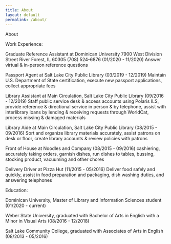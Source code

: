 ```yaml
---
title: About
layout: default
permalink: /about/
---
```

About

<div class= "content-left" markdown="1">
Work Experience:

Graduate Reference Assistant at Dominican University
7900 West Division Street
River Forest, IL 60305
(708) 524-6876
(01/2020 - 11/2020)
Answer virtual & in-person reference questions

Passport Agent at Salt Lake City Public Library
(03/2019 - 12/2019)
Maintain U.S. Department of State certification, execute new passport applications, collect appropriate fees

Library Assistant at Main Circulation, Salt Lake City Public Library
(09/2016 - 12/2019)
Staff public service desk & access accounts using Polaris ILS, provide reference & directional service in person & by telephone, assist with interlibrary loans by lending & receiving requests through WorldCat, process missing & damaged materials

Library Aide at Main Circulation, Salt Lake City Public Library
(08/2015 - 09/2016)
Sort and organize library materials accurately, assist patrons on desk or floor, create library accounts & review policies with patrons

Front of House at Noodles and Company
(08/2015 - 09/2016)
cashiering, accurately taking orders, garnish dishes, run dishes to tables, bussing, stocking product, vacuuming and other chores

Delivery Driver at Pizza Hut
(11/2015 - 05/2016)
Deliver food safely and quickly, assist in food preparation and packaging, dish washing duties, and answering telephones

Education:

Dominican University, Master of Library and Information Sciences student
(01/2020 - current)

Weber State University, graduated with Bachelor of Arts in English with a Minor in Visual Arts
(08/2016 - 12/2018)

Salt Lake Community College, graduated with Associates of Arts in English
(08/2013 - 05/2016)

</div>
